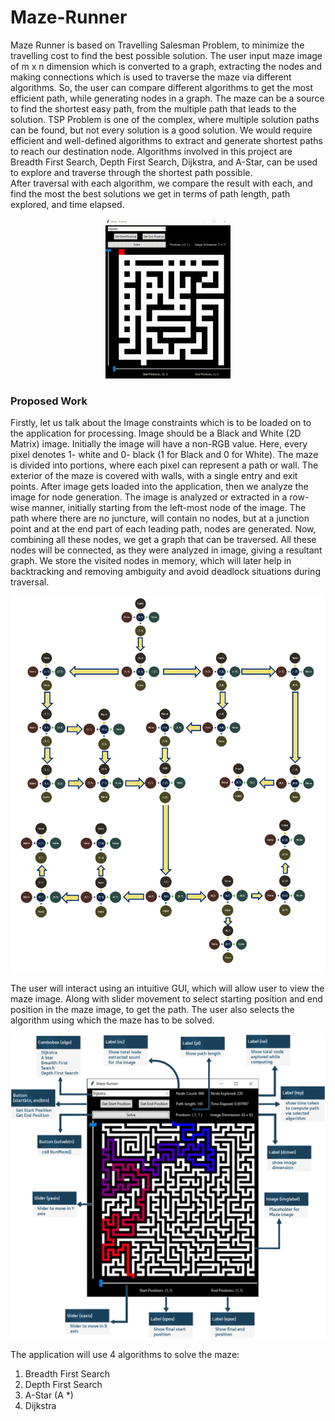# Maze-Runner
Maze Runner is based on Travelling Salesman Problem, to minimize the travelling cost to find the best possible solution. The user input maze image of m x n dimension which is converted to a graph, extracting the nodes and making connections which is used to traverse the maze via different algorithms. So, the user can compare different algorithms to get the most efficient path, while generating nodes in a graph. The maze can be a source to find the shortest easy path, from the multiple path that leads to the solution.
TSP Problem is one of the complex, where multiple solution paths can be found, but not every solution is a good solution. We would require efficient and well-defined algorithms to extract and generate shortest paths to reach our destination node.
Algorithms involved in this project are Breadth First Search, Depth First Search, Dijkstra, and A-Star, can be used to explore and traverse through the shortest path possible.   
After traversal with each algorithm, we compare the result with each, and find the most the best solutions we get in terms of path length, path explored, and time elapsed.

<center><img src="ReadMe-Files/workflow.gif" width="200"></center>

### Proposed Work

Firstly, let us talk about the Image constraints which is to be loaded on to the application for processing. Image should be a Black and White (2D Matrix) image. Initially the image will have a non-RGB value.
Here, every pixel denotes 1- white and 0- black (1 for Black and 0 for White).
The maze is divided into portions, where each pixel can represent a path or wall. The exterior of the maze is covered with walls, with a single entry and exit points.
After image gets loaded into the application, then we analyze the image for node generation. The image is analyzed or extracted in a row-wise manner, initially starting from the left-most node of the image. The path where there are no juncture, will contain no nodes, but at a junction point and at the end part of each leading path, nodes are generated. Now, combining all these nodes, we get a graph that can be traversed. All these nodes will be connected, as they were analyzed in image, giving a resultant graph.
We store the visited nodes in memory, which will later help in backtracking and removing ambiguity and avoid deadlock situations during traversal. 

![](ReadMe-Files/fig1.png)

The user will interact using an intuitive GUI, which will allow user to view the maze image. Along with slider movement to select starting position and end position in the maze image, to get the path. The user also selects the algorithm using which the maze has to be solved. 

![](ReadMe-Files/fig2.png)


The application will use 4 algorithms to solve the maze:

1) Breadth First Search
2) Depth First Search
3) A-Star (A *)
4) Dijkstra